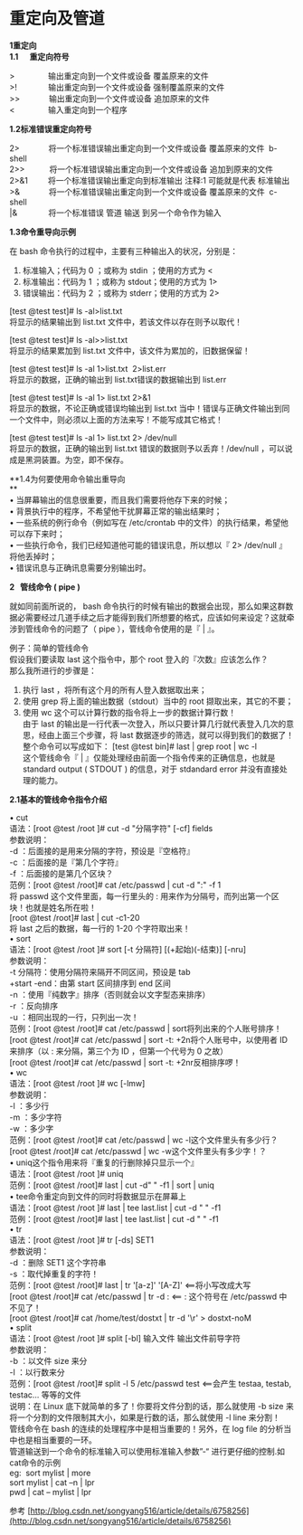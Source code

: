 # 重定向及管道

**1重定向**  
**1.1      重定向符号**  
  
&gt;               输出重定向到一个文件或设备 覆盖原来的文件  
&gt;!              输出重定向到一个文件或设备 强制覆盖原来的文件  
&gt;&gt;             输出重定向到一个文件或设备 追加原来的文件  
&lt;               输入重定向到一个程序  
  
**1.2标准错误重定向符号**  
  
2&gt;             将一个标准错误输出重定向到一个文件或设备 覆盖原来的文件  b-shell  
2&gt;&gt;           将一个标准错误输出重定向到一个文件或设备 追加到原来的文件  
2&gt;&1         将一个标准错误输出重定向到标准输出 注释:1 可能就是代表 标准输出  
&gt;&             将一个标准错误输出重定向到一个文件或设备 覆盖原来的文件  c-shell  
\|&              将一个标准错误 管道 输送 到另一个命令作为输入  
  
**1.3命令重导向示例**  
  
在 bash 命令执行的过程中，主要有三种输出入的状况，分别是：  
1. 标准输入；代码为 0 ；或称为 stdin ；使用的方式为 &lt;  
2. 标准输出：代码为 1 ；或称为 stdout；使用的方式为 1&gt;  
3. 错误输出：代码为 2 ；或称为 stderr；使用的方式为 2&gt;

  
\[test @test test\]\# ls -al&gt;list.txt  
将显示的结果输出到 list.txt 文件中，若该文件以存在则予以取代！

  
\[test @test test\]\# ls -al&gt;&gt;list.txt  
将显示的结果累加到 list.txt 文件中，该文件为累加的，旧数据保留！

  
\[test @test test\]\# ls -al 1&gt;list.txt  2&gt;list.err  
将显示的数据，正确的输出到 list.txt错误的数据输出到 list.err

  
\[test @test test\]\# ls -al 1&gt; list.txt 2&gt;&1  
将显示的数据，不论正确或错误均输出到 list.txt 当中！错误与正确文件输出到同一个文件中，则必须以上面的方法来写！不能写成其它格式！  


\[test @test test\]\# ls -al 1&gt; list.txt 2&gt; /dev/null  
将显示的数据，正确的输出到 list.txt 错误的数据则予以丢弃！/dev/null ，可以说成是黑洞装置。为空，即不保存。  
  
**1.4为何要使用命令输出重导向  
**  
• 当屏幕输出的信息很重要，而且我们需要将他存下来的时候；  
• 背景执行中的程序，不希望他干扰屏幕正常的输出结果时；  
• 一些系统的例行命令（例如写在 /etc/crontab 中的文件）的执行结果，希望他可以存下来时；  
• 一些执行命令，我们已经知道他可能的错误讯息，所以想以『 2&gt; /dev/null 』将他丢掉时；  
• 错误讯息与正确讯息需要分别输出时。  
  
**2   管线命令 \( pipe \)**  
  
就如同前面所说的， bash 命令执行的时候有输出的数据会出现，那么如果这群数据必需要经过几道手续之后才能得到我们所想要的格式，应该如何来设定？这就牵涉到管线命令的问题了（ pipe ），管线命令使用的是『 \| 』。

  
例子：简单的管线命令  
假设我们要读取 last 这个指令中，那个 root 登入的『次数』应该怎么作？  
那么我所进行的步骤是：  
1. 执行 last ，将所有这个月的所有人登入数据取出来；  
2. 使用 grep 将上面的输出数据（stdout）当中的 root 撷取出来，其它的不要；  
3. 使用 wc 这个可以计算行数的指令将上一步的数据计算行数！  
由于 last 的输出是一行代表一次登入，所以只要计算几行就代表登入几次的意思，经由上面三个步骤，将 last 数据逐步的筛选，就可以得到我们的数据了！整个命令可以写成如下： \[test @test bin\]\# last \| grep root \| wc -l  
这个管线命令『 \| 』仅能处理经由前面一个指令传来的正确信息，也就是standard output \( STDOUT \) 的信息，对于 stdandard error 并没有直接处理的能力。  
  
**2.1基本的管线命令指令介绍**  
  
• cut  
语法：\[root @test /root \]\# cut -d "分隔字符" \[-cf\] fields  
参数说明：  
-d ：后面接的是用来分隔的字符，预设是『空格符』  
-c ：后面接的是『第几个字符』  
-f ：后面接的是第几个区块？  
范例：\[root @test /root\]\# cat /etc/passwd \| cut -d ":" -f 1  
将 passwd 这个文件里面，每一行里头的 : 用来作为分隔号，而列出第一个区块！也就是姓名所在啦！  
\[root @test /root\]\# last \| cut -c1-20  
将 last 之后的数据，每一行的 1-20 个字符取出来！  
• sort  
语法：\[root @test /root \]\# sort \[-t 分隔符\] \[\(+起始\)\(-结束\)\] \[-nru\]  
参数说明：  
-t 分隔符：使用分隔符来隔开不同区间，预设是 tab  
+start -end：由第 start 区间排序到 end 区间  
-n ：使用『纯数字』排序（否则就会以文字型态来排序）  
-r ：反向排序  
-u ：相同出现的一行，只列出一次！  
范例：\[root @test /root\]\# cat /etc/passwd \| sort将列出来的个人账号排序！  
\[root @test /root\]\# cat /etc/passwd \| sort -t: +2n将个人账号中，以使用者 ID 来排序（以 : 来分隔，第三个为 ID ，但第一个代号为 0 之故）  
\[root @test /root\]\# cat /etc/passwd \| sort -t: +2nr反相排序啰！  
• wc  
语法：\[root @test /root \]\# wc \[-lmw\]  
参数说明：  
-l ：多少行  
-m ：多少字符  
-w ：多少字  
范例：\[root @test /root\]\# cat /etc/passwd \| wc -l这个文件里头有多少行？  
\[root @test /root\]\# cat /etc/passwd \| wc -w这个文件里头有多少字！？  
• uniq这个指令用来将『重复的行删除掉只显示一个』  
语法：\[root @test /root \]\# uniq  
范例：\[root @test /root\]\# last \| cut -d" " -f1 \| sort \| uniq  
• tee命令重定向到文件的同时将数据显示在屏幕上  
语法：\[root @test /root \]\# last \| tee last.list \| cut -d " " -f1  
范例：\[root @test /root\]\# last \| tee last.list \| cut -d " " -f1  
• tr  
语法：\[root @test /root \]\# tr \[-ds\] SET1  
参数说明：  
-d ：删除 SET1 这个字符串   
-s ：取代掉重复的字符！  
范例：\[root @test /root\]\# last \| tr '\[a-z\]' '\[A-Z\]' &lt;==将小写改成大写  
\[root @test /root\]\# cat /etc/passwd \| tr -d : &lt;== : 这个符号在 /etc/passwd 中不见了！  
\[root @test /root\]\# cat /home/test/dostxt \| tr -d '\r' &gt; dostxt-noM  
• split  
语法：\[root @test /root \]\# split \[-bl\] 输入文件 输出文件前导字符  
参数说明：  
-b ：以文件 size 来分  
-l ：以行数来分  
范例：\[root @test /root\]\# split -l 5 /etc/passwd test &lt;==会产生 testaa, testab, testac... 等等的文件  
说明：在 Linux 底下就简单的多了！你要将文件分割的话，那么就使用 -b size 来将一个分割的文件限制其大小，如果是行数的话，那么就使用 -l line 来分割！  
管线命令在 bash 的连续的处理程序中是相当重要的！另外，在 log file 的分析当中也是相当重要的一环。  
管道输送到一个命令的标准输入可以使用标准输入参数”-“ 进行更仔细的控制.如cat命令的示例  
eg:  sort mylist \| more  
sort mylist \| cat –n \| lpr  
pwd \| cat – mylist \| lpr

参考  [http://blog.csdn.net/songyang516/article/details/6758256](http://blog.csdn.net/songyang516/article/details/6758256)

